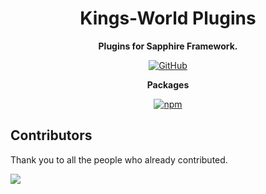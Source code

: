 <div align="center">

# Kings-World Plugins

**Plugins for Sapphire Framework.**

[![GitHub](https://img.shields.io/github/license/Kings-World/sapphire-plugins)](https://github.com/Kings-World/sapphire-plugins/blob/main/LICENSE.md)

**Packages**

[![npm](https://img.shields.io/npm/v/@kingsworld/plugin-cron?color=crimson&logo=npm&style=flat-square&label=@kingsworld/plugin-cron)](https://www.npmjs.com/package/@kingsworld/plugin-cron)

</div>

## Contributors

Thank you to all the people who already contributed.

<a href="https://github.com/Kings-World/sapphire-plugins/graphs/contributors">
  <img src="https://contrib.rocks/image?repo=Kings-World/sapphire-plugins" />
</a>

[contributing]: https://github.com/sapphiredev/.github/blob/main/.github/CONTRIBUTING.md
